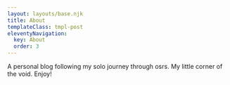 ```yaml
---
layout: layouts/base.njk
title: About
templateClass: tmpl-post
eleventyNavigation:
  key: About
  order: 3
---
```


A personal blog following my solo journey through osrs. My little corner of the void. Enjoy!
